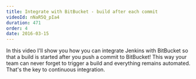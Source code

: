 ```yaml
---
title: Integrate with BitBucket - build after each commit
videoId: nNaR5Q_pIa4
duration: 471
order: 4
date: 2016-03-15
---
```


In this video I'll show you how you can integrate Jenkins with BitBucket so that a build is started after you push a commit to BitBucket! This way your team can never forget to trigger a build and everything remains automated. That's the key to continuous integration.